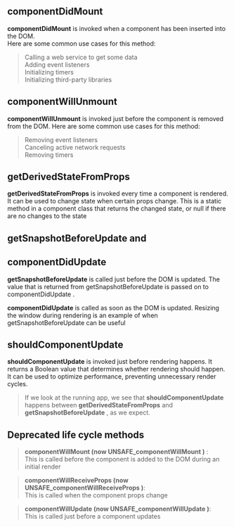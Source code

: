  componentDidMount
 ---------------

**componentDidMount** is invoked when a component has been inserted into the DOM.  
Here are some common use cases for this method:

>Calling a web service to get some data  
>Adding event listeners  
>Initializing timers  
>Initializing third-party libraries

## componentWillUnmount

**componentWillUnmount** is invoked just before the component is removed from the DOM.
Here are some common use cases for this method:
>Removing event listeners  
>Canceling active network requests  
>Removing timers  

## getDerivedStateFromProps
**getDerivedStateFromProps** is invoked every time a component is rendered. It can be
used to change state when certain props change. This is a static method in a component
class that returns the changed state, or null if there are no changes to the state

## getSnapshotBeforeUpdate and
## componentDidUpdate
**getSnapshotBeforeUpdate** is called just before the DOM is updated. The value that is
returned from  getSnapshotBeforeUpdate is passed on to  componentDidUpdate .

**componentDidUpdate** is called as soon as the DOM is updated. Resizing the window
during rendering is an example of when  getSnapshotBeforeUpdate can be useful

## shouldComponentUpdate
**shouldComponentUpdate** is invoked just before rendering happens. It returns a Boolean
value that determines whether rendering should happen. It can be used to optimize
performance, preventing unnecessary render cycles.

>If we look at the running app, we see that  **shouldComponentUpdate** happens
>between  **getDerivedStateFromProps** and  **getSnapshotBeforeUpdate** , as we
>expect.

## Deprecated life cycle methods
>**componentWillMount (now  UNSAFE_componentWillMount )** :  
 This is called before the component is added to the DOM during an initial render  
 
>**componentWillReceiveProps (now  UNSAFE_componentWillReceiveProps )**:  
>This is called when the component props change  

>**componentWillUpdate (now  UNSAFE_componentWillUpdate )**:  
 This is called
>just before a component updates

<!-- 
4.1 标题
两种形式：
1）使用=和-标记一级和二级标题。

一级标题
=========
二级标题
---------

效果：

一级标题
二级标题
2）使用#，可表示1-6级标题。

# 一级标题
## 二级标题
### 三级标题
#### 四级标题
##### 五级标题
###### 六级标题

效果：

一级标题
二级标题
三级标题
四级标题
五级标题
六级标题
4.2 段落
段落的前后要有空行，所谓的空行是指没有文字内容。若想在段内强制换行的方式是使用两个以上空格加上回车（引用中换行省略回车）。

4.3 区块引用
在段落的每行或者只在第一行使用符号>,还可使用多个嵌套引用，如：

> 区块引用
>> 嵌套引用

效果：

区块引用

嵌套引用

4.4 代码区块
代码区块的建立是在每行加上4个空格或者一个制表符（如同写代码一样）。如
普通段落：

void main()
{
printf("Hello, Markdown.");
}

代码区块：

void main()
{
    printf("Hello, Markdown.");
}
注意:需要和普通段落之间存在空行。

4.5 强调
在强调内容两侧分别加上*或者_，如：

*斜体*，_斜体_
**粗体**，__粗体__

效果：

斜体，斜体
粗体，粗体

4.6 列表
使用·、+、或-标记无序列表，如：

-（+*） 第一项 -（+*） 第二项 - （+*）第三项

注意：标记后面最少有一个空格或制表符。若不在引用区块中，必须和前方段落之间存在空行。

效果：

第一项
第二项
第三项
有序列表的标记方式是将上述的符号换成数字,并辅以.，如：

1 . 第一项
2 . 第二项
3 . 第三项

效果：

第一项
第二项
第三项
4.7 分割线
分割线最常使用就是三个或以上*，还可以使用-和_。

4.8 链接
链接可以由两种形式生成：行内式和参考式。
行内式：

[younghz的Markdown库](https:://github.com/younghz/Markdown "Markdown")。

效果：

younghz的Markdown库。

参考式：

[younghz的Markdown库1][1]
[younghz的Markdown库2][2]
[1]:https:://github.com/younghz/Markdown "Markdown"
[2]:https:://github.com/younghz/Markdown "Markdown"

效果：

younghz的Markdown库1
younghz的Markdown库2

注意：上述的[1]:https:://github.com/younghz/Markdown "Markdown"不出现在区块中。

4.9 图片
添加图片的形式和链接相似，只需在链接的基础上前方加一个！。

4.10 反斜杠\
相当于反转义作用。使符号成为普通符号。

4.11 符号'`'
起到标记作用。如：

`ctrl+a`

效果：

ctrl+a



 -->